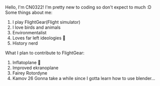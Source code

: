 Hello, I'm CN0322! I'm pretty new to coding so don't expect to much :D
Some things about me:
1. I play FlightGear(Flight simulator)
2. I love birds and animals
3. Environmentalist
4. Loves far left ideologies 🥶
5. History nerd

What I plan to contribute to FlightGear:
1. Inflatoplane 🎈
2. Improved ekranoplane
3. Fairey Rotordyne
4. Kamov 26
Gonna take a while since I gotta learn how to use blender...
